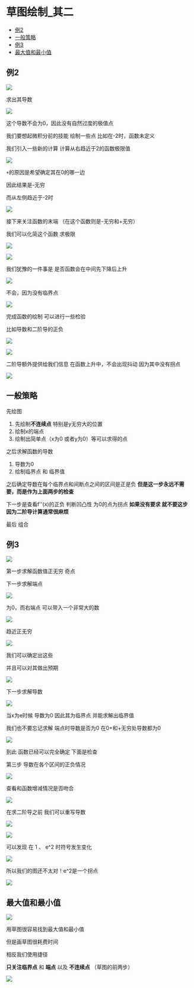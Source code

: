 # 草图绘制_其二
 
* [例2](#例2)
* [一般策略](#一般策略)
* [例3](#例3)
* [最大值和最小值](#最大值和最小值)

## 例2

![](img/50776e95.png)

求出其导数

![](img/fbdb84ff.png)

这个导数不会为0，因此没有自然过度的极值点

我们要想起微积分前的技能 绘制一些点 比如在-2时，函数未定义

我们引入一些新的计算 计算从右趋近于2的函数极限值

![](img/608147fa.png)

`+`的原因是希望确定其在0的哪一边

因此结果是-无穷

而从左侧趋近于-2时

![](img/dd875fda.png)

接下来关注函数的末端 （在这个函数则是-无穷和+无穷）

我们可以化简这个函数 求极限 

![](img/1c632e10.png)

![](img/c2b6352f.png)

我们犹豫的一件事是 是否函数会在中间先下降后上升

![](img/6115f8c0.png)

不会，因为没有临界点

![](img/53312d67.png)

完成函数的绘制 可以进行一些检验

比如导数和二阶导的正负

![](img/e4ee44c7.png)

![](img/c87148b5.png)

二阶导额外提供给我们信息 在函数上升中，不会出现抖动 因为其中没有拐点

![](img/1861c52c.png)

## 一般策略

先绘图

1. 先绘制**不连续点** 特别是y无穷大的位置
2. 绘制x的端点
3. 绘制出简单点（x为0 或者y为0）等可以求得的点

之后求解函数的导数

1. 导数为0
2. 绘制临界点 和 临界值

之后确定导数在每个临界点和间断点之间的区间是正是负 **但是这一步永远不需要，而是作为上面两步的检查**

下一步是查看f''(x)的正负 判断凹凸性 为0的点为拐点 **如果没有要求 就不要这步 因为二阶导计算通常很麻烦**

最后 组合

## 例3

![](img/744523c0.png)

第一步求解函数值正无穷 奇点

下一步求解端点

![](img/47d3ae63.png)

为0，而右端点 可以带入一个非常大的数

![](img/42c023f1.png)

趋近正无穷

![](img/d28e1256.png)

我们可以确定出这些 

并且可以对其做出预期

![](img/8a808260.png)

下一步求解导数

![](img/9f8d5e64.png)

当x为e时候 导数为0 因此其为临界点 并能求解出临界值

我们也不要忘记求解 端点时导数是否为0 在0+和+无穷处导数都为0

![](img/282b00c1.png)

到此 函数已经可以完全确定 下面是检查

第三步 导数在各个区间的正负情况

![](img/e0c7a811.png)

查看和函数增减情况是否吻合

![](img/1f1fa3f4.png)

在求二阶导之前 我们可以重写导数

![](img/d2f4bd26.png)

![](img/5cce60d7.png)

可以发现 在 1 、 e^2 时符号发生变化

![](img/a959a819.png)

所以我们的图还不太对！e^2是一个拐点

![](img/29010bab.png)

## 最大值和最小值

![](img/7ea9ae46.png)

用草图很容易找到最大值和最小值

但是画草图很耗费时间

相反我们使用捷径 

**只关注临界点** 和 **端点** 以及 **不连续点**  （草图的前两步）

![](img/dca6cbbc.png)
